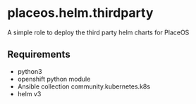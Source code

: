 placeos.helm.thirdparty
=========

A simple role to deploy the third party helm charts for PlaceOS

Requirements
------------

- python3
- openshift python module
- Ansible collection community.kubernetes.k8s
- helm v3